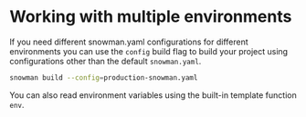 # Working with multiple environments

If you need different snowman.yaml configurations for different environments you can use the `config` build flag to build your project using configurations other than the default `snowman.yaml`.

```bash
snowman build --config=production-snowman.yaml
```

You can also read environment variables using the built-in template function `env`.


